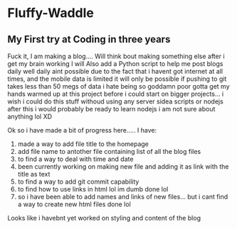 # Fluffy-Waddle
## My First try at Coding in three years

Fuck it, I am making a blog....
Will think bout making something else after i get my brain working
I will Also add a Python script to help me post blogs daily
well daily aint possible due to the fact that i havent got internet at all times, and the mobile data is limited
it will only be possible if pushing to git takes less than 50 megs of data
i hate being so goddamn poor
gotta get my hands warmed up at this project before i could start on bigger projects...
i wish i could do this stuff withoud using any server sidea scripts or nodejs
after this i would probably be ready to learn nodejs
i am not sure about anything lol XD





Ok so i have made a bit of progress here.....
I have:
1. made a way to add file title to the homepage
1. add file name to antother file containing list of all the blog files
1. to find a way to deal with time and date 
1. been currently working on making new file and adding it as link with the title as text
1. to find a way to add git commit capability
1. to find how to use links in html lol im dumb done lol
1. so i have been able to add names and links of new files... but i cant find a way to create new html files done lol

Looks like i havebnt yet worked on styling and content of the blog

